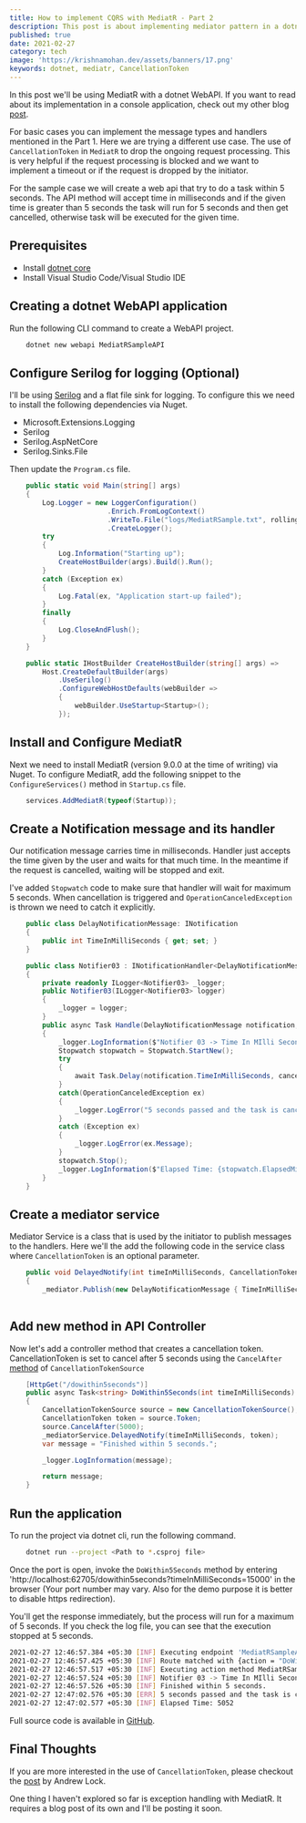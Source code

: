 ```yaml
---
title: How to implement CQRS with MediatR - Part 2
description: This post is about implementing mediator pattern in a dotnet WebAPI using MediatR library.
published: true
date: 2021-02-27
category: tech
image: 'https://krishnamohan.dev/assets/banners/17.png'
keywords: dotnet, mediatr, CancellationToken
---
```



In this post we'll be using MediatR with a dotnet WebAPI. If you want to read about its implementation in a console application, check out my other blog [post](https://krishnamohan.dev/blog/how-to-implement-cqrs-with-mediat-r---part-1).

For basic cases you can implement the message types and handlers mentioned in the Part 1. Here we are trying a different use case. The use of `CancellationToken` in `MediatR` to drop the ongoing request processing. This is very helpful if the request processing is blocked and we want to implement a timeout or if the request is dropped by the initiator.

For the sample case we will create a web api that try to do a task within 5 seconds. The API method will accept time in milliseconds and if the given time is greater than 5 seconds the task will run for 5 seconds and then get cancelled, otherwise task will be executed for the given time.

## Prerequisites

- Install [dotnet core](https://dotnet.microsoft.com/download)
- Install Visual Studio Code/Visual Studio IDE 

## Creating a dotnet WebAPI application

Run the following CLI command to create a WebAPI project.

```bash
    dotnet new webapi MediatRSampleAPI
```
## Configure Serilog for logging (Optional)

I'll be using [Serilog](https://serilog.net/) and a flat file sink for logging. To configure this we need to install the following dependencies via Nuget. 
- Microsoft.Extensions.Logging
- Serilog
- Serilog.AspNetCore
- Serilog.Sinks.File

Then update the `Program.cs` file.

``` C#
    public static void Main(string[] args)
    {
        Log.Logger = new LoggerConfiguration()
                        .Enrich.FromLogContext()
                        .WriteTo.File("logs/MediatRSample.txt", rollingInterval: RollingInterval.Day)
                        .CreateLogger();
        try
        {
            Log.Information("Starting up");
            CreateHostBuilder(args).Build().Run();
        }
        catch (Exception ex)
        {
            Log.Fatal(ex, "Application start-up failed");
        }
        finally
        {
            Log.CloseAndFlush();
        }
    }

    public static IHostBuilder CreateHostBuilder(string[] args) =>
        Host.CreateDefaultBuilder(args)
            .UseSerilog()
            .ConfigureWebHostDefaults(webBuilder =>
            {
                webBuilder.UseStartup<Startup>();
            });
```

## Install and Configure MediatR

Next we need to install MediatR (version 9.0.0 at the time of writing) via Nuget. To configure MediatR, add the following snippet to the `ConfigureServices()` method in `Startup.cs` file.

``` C#
    services.AddMediatR(typeof(Startup));
```
## Create a Notification message and its handler

Our notification message carries time in milliseconds. Handler just accepts the time given by the user and waits for that much time. In the meantime if the request is cancelled, waiting will be stopped and exit.

I've added `Stopwatch` code to make sure that handler will wait for maximum 5 seconds. When cancellation is triggered and `OperationCanceledException` is thrown we need to catch it explicitly.

``` C#
    public class DelayNotificationMessage: INotification
    {
        public int TimeInMilliSeconds { get; set; }
    }

    public class Notifier03 : INotificationHandler<DelayNotificationMessage>
    {
        private readonly ILogger<Notifier03> _logger;
        public Notifier03(ILogger<Notifier03> logger)
        {
            _logger = logger;
        }
        public async Task Handle(DelayNotificationMessage notification, CancellationToken cancellationToken)
        {
            _logger.LogInformation($"Notifier 03 -> Time In MIlli Seconds: {notification.TimeInMilliSeconds}");
            Stopwatch stopwatch = Stopwatch.StartNew();
            try
            {
                await Task.Delay(notification.TimeInMilliSeconds, cancellationToken);
            }
            catch(OperationCanceledException ex)
            {
                _logger.LogError("5 seconds passed and the task is cancelled");
            }
            catch (Exception ex)
            {
                _logger.LogError(ex.Message);                
            }
            stopwatch.Stop();
            _logger.LogInformation($"Elapsed Time: {stopwatch.ElapsedMilliseconds}");            
        }
    }
```

## Create a mediator service

Mediator Service is a class that is used by the initiator to publish messages to the handlers. Here we'll the add the following code in the service class where `CancellationToken` is an optional parameter.

``` C#
    public void DelayedNotify(int timeInMilliSeconds, CancellationToken cancellationToken = default)
    {
        _mediator.Publish(new DelayNotificationMessage { TimeInMilliSeconds = timeInMilliSeconds }, cancellationToken);
        
```

## Add new method in API Controller

Now let's add a controller method that creates a cancellation token. CancellationToken is set to cancel after 5 seconds using the `CancelAfter` [method](https://docs.microsoft.com/en-us/dotnet/api/system.threading.cancellationtokensource?view=net-5.0#methods) of `CancellationTokenSource`

``` C#
    [HttpGet("/dowithin5seconds")]
    public async Task<string> DoWithin5Seconds(int timeInMilliSeconds)
    {
        CancellationTokenSource source = new CancellationTokenSource();
        CancellationToken token = source.Token;
        source.CancelAfter(5000);
        _mediatorService.DelayedNotify(timeInMilliSeconds, token);
        var message = "Finished within 5 seconds.";

        _logger.LogInformation(message);

        return message;
    }
```

## Run the application

To run the project via dotnet cli, run the following command.

```bash
    dotnet run --project <Path to *.csproj file>
```

Once the port is open, invoke the `DoWithin5Seconds` method by entering 'http://localhost:62705/dowithin5seconds?timeInMilliSeconds=15000' in the browser (Your port number may vary. Also for the demo purpose it is better to disable https redirection).

You'll get the response immediately, but the process will run for a maximum of 5 seconds. If you check the log file, you can see that the execution stopped at 5 seconds.

```bash
2021-02-27 12:46:57.384 +05:30 [INF] Executing endpoint 'MediatRSampleAPI.Controllers.SlowTestController.DoWithin5Seconds (MediatRSampleAPI)'
2021-02-27 12:46:57.425 +05:30 [INF] Route matched with {action = "DoWithin5Seconds", controller = "SlowTest"}. Executing controller action with signature System.Threading.Tasks.Task`1[System.String] DoWithin5Seconds(Int32) on controller MediatRSampleAPI.Controllers.SlowTestController (MediatRSampleAPI).
2021-02-27 12:46:57.517 +05:30 [INF] Executing action method MediatRSampleAPI.Controllers.SlowTestController.DoWithin5Seconds (MediatRSampleAPI) - Validation state: "Valid"
2021-02-27 12:46:57.524 +05:30 [INF] Notifier 03 -> Time In MIlli Seconds: 15000
2021-02-27 12:46:57.526 +05:30 [INF] Finished within 5 seconds.
2021-02-27 12:47:02.576 +05:30 [ERR] 5 seconds passed and the task is cancelled
2021-02-27 12:47:02.577 +05:30 [INF] Elapsed Time: 5052
```

Full source code is available in [GitHub](https://github.com/krishnaanaril/try-outs/tree/master/MediatRSample/MediatRSampleAPI).

## Final Thoughts

If you are more interested in the use of `CancellationToken`, please checkout the [post](https://andrewlock.net/using-cancellationtokens-in-asp-net-core-mvc-controllers/) by Andrew Lock.

One thing I haven't explored so far is exception handling with MediatR. It requires a blog post of its own and I'll be posting it soon.